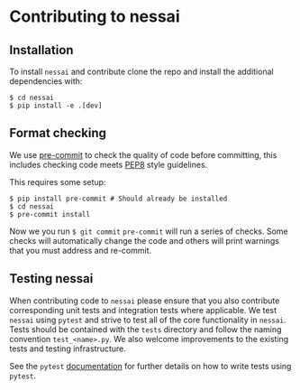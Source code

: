 # Contributing to nessai

## Installation

To install ``nessai`` and contribute clone the repo and install the additional dependencies with:

```console
$ cd nessai
$ pip install -e .[dev]
```

## Format checking

We use [pre-commit](https://pre-commit.com/) to check the quality of code before committing, this includes checking code meets [PEP8](https://www.python.org/dev/peps/pep-0008/) style guidelines.

This requires some setup:

```console
$ pip install pre-commit # Should already be installed
$ cd nessai
$ pre-commit install
```

Now we you run `$ git commit` `pre-commit` will run a series of checks. Some checks will automatically change the code and others will print warnings that you must address and re-commit.

## Testing nessai

When contributing code to `nessai` please ensure that you also contribute corresponding unit tests and integration tests where applicable. We test `nessai` using `pytest` and strive to test all of the core functionality in `nessai`. Tests should be contained with the `tests` directory and follow the naming convention `test_<name>.py`. We also welcome improvements to the existing tests and testing infrastructure.

See the `pytest` [documentation](https://docs.pytest.org/) for further details on how to write tests using `pytest`.
